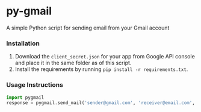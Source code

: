 # py-gmail
A simple Python script for sending email from your Gmail account

### Installation

1. Download the `client_secret.json` for your app from Google API console and place it in the same folder as of this script.
2. Install the requirements by running `pip install -r requirements.txt`.

### Usage Instructions

```python
import pygmail
response = pygmail.send_mail('sender@gmail.com', 'receiver@email.com', 'Message Subject', 'Message text')
```
